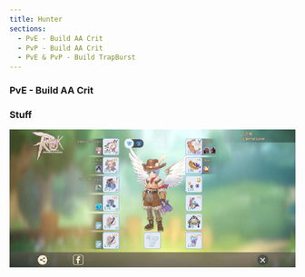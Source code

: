```yaml
---
title: Hunter
sections:
  - PvE - Build AA Crit
  - PvP - Build AA Crit
  - PvE & PvP - Build TrapBurst
---
```


### PvE - Build AA Crit 

### Stuff

<img src="../../assets/images/jobs/hunter/Hunter_PvE_AA_Crit_Build.png" style="max-width: 100%; height: auto;" alt="Stuff AA Crit" />
